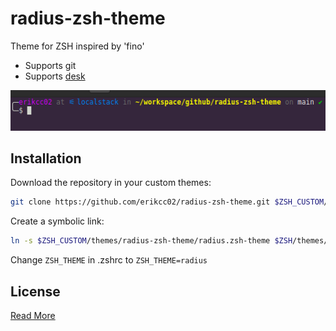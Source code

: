 # radius-zsh-theme

Theme for ZSH inspired by 'fino'

* Supports git
* Supports [desk](https://github.com/jamesob/desk)

![alt text](img/theme.png "Radius Theme")

## Installation

Download the repository in your custom themes:

```bash
git clone https://github.com/erikcc02/radius-zsh-theme.git $ZSH_CUSTOM/themes/radius-zsh-theme
```
Create a symbolic link:

```bash
ln -s $ZSH_CUSTOM/themes/radius-zsh-theme/radius.zsh-theme $ZSH/themes/
```

Change `ZSH_THEME` in .zshrc to `ZSH_THEME=radius`

## License

[Read More](./LICENSE)